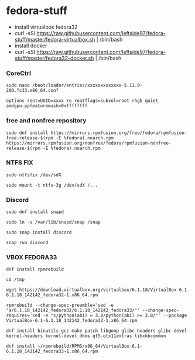 # fedora-stuff
* install virtualbox fedora32
* curl -sSl https://raw.githubusercontent.com/leftside97/fedora-stuff/master/fedora-virtualbox.sh | /bin/bash
* install docker
* curl -sSl https://raw.githubusercontent.com/leftside97/fedora-stuff/master/fedora32-docker.sh | /bin/bash




### CoreCtrl
```
sudo nano /boot/loader/entries/xxxxxxxxxxxxx-5.11.9-200.fc33.x86_64.conf
```
```
options root=UUID=xxxx ro rootflags=subvol=root rhgb quiet amdgpu.ppfeaturemask=0xffffffff
```



### free and nonfree repository
```
sudo dnf install https://mirrors.rpmfusion.org/free/fedora/rpmfusion-free-release-$(rpm -E %fedora).noarch.rpm https://mirrors.rpmfusion.org/nonfree/fedora/rpmfusion-nonfree-release-$(rpm -E %fedora).noarch.rpm
```

### NTFS FIX
```
sudo ntfsfix /dev/sdX
```
```
sudo mount -t ntfs-3g /dev/sdX /...
```

### Discord
```
sudo dnf install snapd
```
```
sudo ln -s /var/lib/snapd/snap /snap
```
```
sudo snap install discord
```
```
snap run discord
```

### VBOX FEDORA33
```
dnf install rpmrebuild
```
```
cd /tmp
```
```
wget https://download.virtualbox.org/virtualbox/6.1.18/VirtualBox-6.1-6.1.18_142142_fedora32-1.x86_64.rpm
```
```
rpmrebuild --change-spec-preamble='sed -e "s/6.1.18_142142_fedora32/6.1.18_142142_fedora33/"' --change-spec-requires='sed -e "s/python(abi) = 3.8/python(abi) >= 3.8/"' --package VirtualBox-6.1-6.1.18_142142_fedora32-1.x86_64.rpm
```
```
dnf install binutils gcc make patch libgomp glibc-headers glibc-devel kernel-headers kernel-devel dkms qt5-qtx11extras libxkbcommon
```
```
dnf install ~/rpmrebuild/RPMS/x86_64/VirtualBox-6.1-6.1.18_142142_fedora33-1.x86_64.rpm
```







